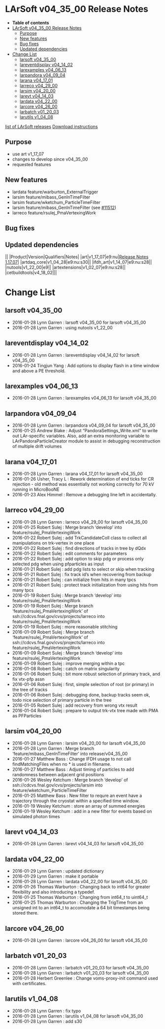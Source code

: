 LArSoft v04\_35\_00 Release Notes
======================================================================

-   **Table of contents**
-   [LArSoft v04\_35\_00 Release Notes](#LArSoft-v04_35_00-Release-Notes)
    -   [Purpose](#Purpose)
    -   [New features](#New-features)
    -   [Bug fixes](#Bug-fixes)
    -   [Updated dependencies](#Updated-dependencies)
-   [Change List](#Change-List)
    -   [larsoft v04\_35\_00](#larsoft-v04_35_00)
    -   [lareventdisplay v04\_14\_02](#lareventdisplay-v04_14_02)
    -   [larexamples v04\_06\_13](#larexamples-v04_06_13)
    -   [larpandora v04\_09\_04](#larpandora-v04_09_04)
    -   [larana v04\_17\_01](#larana-v04_17_01)
    -   [larreco v04\_29\_00](#larreco-v04_29_00)
    -   [larsim v04\_20\_00](#larsim-v04_20_00)
    -   [larevt v04\_14\_03](#larevt-v04_14_03)
    -   [lardata v04\_22\_00](#lardata-v04_22_00)
    -   [larcore v04\_26\_00](#larcore-v04_26_00)
    -   [larbatch v01\_20\_03](#larbatch-v01_20_03)
    -   [larutils v1\_04\_08](#larutils-v1_04_08)

[list of LArSoft releases](LArSoft_release_list)
[Download instructions](http://scisoft.fnal.gov/scisoft/bundles/larsoft/v04_35_00/larsoft-v04_35_00.html)

Purpose
--------------------

-   use art v1\_17\_07
-   changes to develop since v04\_35\_00
-   requested features

New features
------------------------------

-   lardata feature/warburton\_ExternalTrigger
-   larsim feature/mibass\_GenInTimeFilter
-   larsim feature/wketchum\_ParticleTimeFilter
-   larsim feature/mibass\_GenInTimeFilter (see [\#11512](/redmine/issues/11512 "Feature: Include mibass_GenInTimeFilter in next larsim release (Closed)"))
-   larreco feature/rsulej\_PmaVertexingWork

Bug fixes
------------------------

Updated dependencies
----------------------------------------------

||
|Product|Version|Qualifiers|Notes|
|art|v1\_17\_07|e9:nu|[Release Notes 1.17.07](/redmine/projects/art/wiki/Release_Notes_11707)|
|artdaq\_core|v1\_04\_28|e9:nu:s30||
|ifdh\_art|v1\_14\_07|e9:nu:s28||
|nutools|v1\_22\_00|e9||
|artextensions|v1\_02\_07|e9:nu:s28||
|cetbuildtools|v4\_18\_02|||

Change List
============================

larsoft v04\_35\_00
------------------------------------------

-   2016-01-28 Lynn Garren : larsoft v04\_35\_00 for larsoft v04\_35\_00
-   2016-01-28 Lynn Garren : using nutools v1\_22\_00

lareventdisplay v04\_14\_02
----------------------------------------------------------

-   2016-01-28 Lynn Garren : lareventdisplay v04\_14\_02 for larsoft v04\_35\_00
-   2016-01-24 Tingjun Yang : Add options to display flash in a time window and above a PE threshold.

larexamples v04\_06\_13
--------------------------------------------------

-   2016-01-28 Lynn Garren : larexamples v04\_06\_13 for larsoft v04\_35\_00

larpandora v04\_09\_04
------------------------------------------------

-   2016-01-28 Lynn Garren : larpandora v04\_09\_04 for larsoft v04\_35\_00
-   2016-01-25 Andrew Blake : Adjust “PandoraSettings\_Write.xml” to write out LAr-specific variables. Also, add an extra monitoring variable to LArPandoraParticleCreator module to assist in debugging reconstruction of multiple drift volumes

larana v04\_17\_01
----------------------------------------

-   2016-01-28 Lynn Garren : larana v04\_17\_01 for larsoft v04\_35\_00
-   2016-01-26 Usher, Tracy L : Rework determination of end ticks for CR rejection - old method was essentially not working correctly for 70 kV running in MicroBooNE
-   2016-01-23 Alex Himmel : Remove a debugging line left in accidentally.

larreco v04\_29\_00
------------------------------------------

-   2016-01-28 Lynn Garren : larreco v04\_29\_00 for larsoft v04\_35\_00
-   2016-01-25 Robert Sulej : Merge branch ‘develop’ into feature/rsulej\_PmaVertexingWork
-   2016-01-22 Robert Sulej : add TrkCandidateColl class to collect all manipulations on trk-vertex in one place
-   2016-01-22 Robert Sulej : find directions of tracks in tree by dQdx
-   2016-01-22 Robert Sulej : edit comments for parameters
-   2016-01-22 Robert Sulej : add option to skip pdg or process only selected pdg when using pfparticles as input
-   2016-01-21 Robert Sulej : add pdg lists to select or skip when tracking
-   2016-01-21 Robert Sulej : fix track id’s when recovering from backup
-   2016-01-21 Robert Sulej : can initialize from hits in many tpcs
-   2016-01-21 Robert Sulej : protect track initialization from using hits from many tpcs
-   2016-01-19 Robert Sulej : Merge branch ‘develop’ into feature/rsulej\_PmaVertexingWork
-   2016-01-19 Robert Sulej : Merge branch ‘feature/rsulej\_PmaVertexingWork’ of ssh://cdcvs.fnal.gov/cvs/projects/larreco into feature/rsulej\_PmaVertexingWork
-   2016-01-19 Robert Sulej : more reasonable stitching
-   2016-01-09 Robert Sulej : Merge branch ‘feature/rsulej\_PmaVertexingWork’ of ssh://cdcvs.fnal.gov/cvs/projects/larreco into feature/rsulej\_PmaVertexingWork
-   2016-01-09 Robert Sulej : Merge branch ‘develop’ into feature/rsulej\_PmaVertexingWork
-   2016-01-09 Robert Sulej : improve merging within a tpc
-   2016-01-08 Robert Sulej : catch on matrix singularity
-   2016-01-06 Robert Sulej : bit more robust selection of primary track, and fix vtx-pfp assn
-   2016-01-06 Robert Sulej : first, simple selection of root (or primary) in the tree of tracks
-   2016-01-06 Robert Sulej : debugging done, backup tracks seem ok, todo nice selection of primary particle in the tree
-   2016-01-05 Robert Sulej : add recovery from wrong vtx result
-   2016-01-04 Robert Sulej : prepare to output trk-vtx tree made with PMA as PFParticles

larsim v04\_20\_00
----------------------------------------

-   2016-01-28 Lynn Garren : larsim v04\_20\_00 for larsoft v04\_35\_00
-   2016-01-28 Lynn Garren : Merge branch ‘feature/mibass\_GenInTimeFilter’ into release/v04\_35\_00
-   2016-01-27 Matthew Bass : Change IFDH usage to not call findMatchingFiles when no \* is used in filename.
-   2016-01-27 Matthew Bass : Adjust timing of particles to add randomness between adjacent grid positions
-   2016-01-26 Wesley Ketchum : Merge branch ‘develop’ of ssh://cdcvs.fnal.gov/cvs/projects/larsim into feature/wketchum\_ParticleTimeFilter
-   2016-01-25 Matthew Bass : New filter to requre an event have a trajectory through the cryostat within a specified time window.
-   2016-01-19 Wesley Ketchum : store an array of summed energies
-   2016-01-19 Wesley Ketchum : add in a new filter for events based on simulated photon times

larevt v04\_14\_03
----------------------------------------

-   2016-01-28 Lynn Garren : larevt v04\_14\_03 for larsoft v04\_35\_00

lardata v04\_22\_00
------------------------------------------

-   2016-01-29 Lynn Garren : updated dictionary
-   2016-01-29 Lynn Garren : make it portable
-   2016-01-28 Lynn Garren : lardata v04\_22\_00 for larsoft v04\_35\_00
-   2016-01-26 Thomas Warburton : Changing back to int64 for greater flexibility and also introducing a typedef.
-   2016-01-25 Thomas Warburton : Changing from int64\_t to uint64\_t
-   2016-01-25 Thomas Warburton : Changing the TrigTime from an unsigned int to an int64\_t to accomodate a 64 bit timestamps being stored there.

larcore v04\_26\_00
------------------------------------------

-   2016-01-28 Lynn Garren : larcore v04\_26\_00 for larsoft v04\_35\_00

larbatch v01\_20\_03
--------------------------------------------

-   2016-01-28 Lynn Garren : larbatch v01\_20\_03 for larsoft v04\_35\_00
-   2016-01-28 Lynn Garren : larbatch v01\_20\_03 for larsoft v04\_35\_00
-   2016-01-28 Herbert Greenlee : Change voms-proxy-init command used with certificates.

larutils v1\_04\_08
------------------------------------------

-   2016-01-28 Lynn Garren : fix typo
-   2016-01-28 Lynn Garren : larutils v1\_04\_08 for larsoft v04\_35\_00
-   2016-01-28 Lynn Garren : add s30
